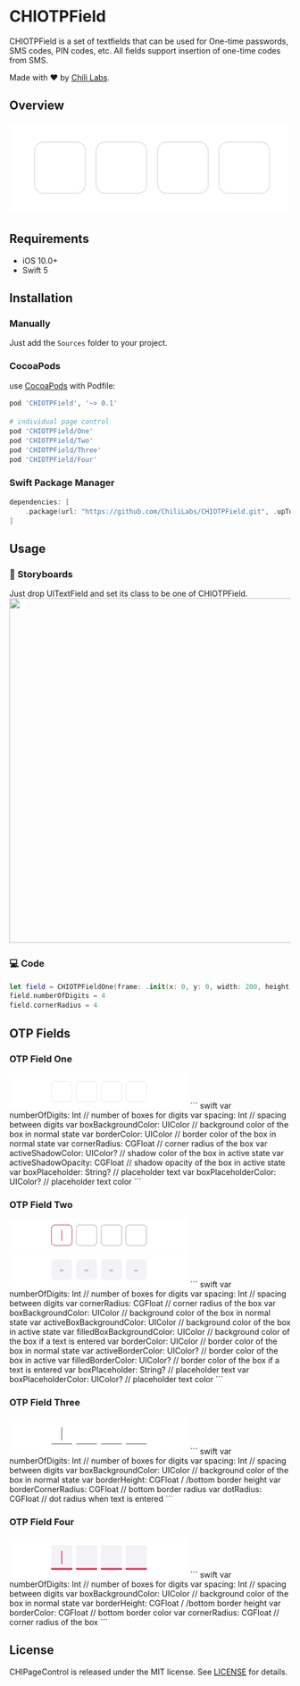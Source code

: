 # CHIOTPField

CHIOTPField is a set of textfields that can be used for One-time passwords, SMS codes, PIN codes, etc. All fields support insertion of one-time codes from SMS.

Made with ❤️ by [Chili Labs](https://chililabs.io).

## Overview

<img src="Gif/preview.gif" width="500" height="164">

## Requirements

* iOS 10.0+
* Swift 5

## Installation

### Manually

Just add the `Sources` folder to your project.

### CocoaPods

use [CocoaPods](https://cocoapods.org) with Podfile:
``` ruby
pod 'CHIOTPField', '~> 0.1'

# individual page control
pod 'CHIOTPField/One'
pod 'CHIOTPField/Two'
pod 'CHIOTPField/Three'
pod 'CHIOTPField/Four'
```

### Swift Package Manager

```swift
dependencies: [
    .package(url: "https://github.com/ChiliLabs/CHIOTPField.git", .upToNextMajor(from: "0.1"))
]
```

## Usage
### 🎨 Storyboards
Just drop UITextField and set its class to be one of CHIOTPField.
<img src="Gif/ibdesignable.gif" width="800" height="617">
### 💻 Code
``` swift
let field = CHIOTPFieldOne(frame: .init(x: 0, y: 0, width: 200, height: 60))
field.numberOfDigits = 4
field.cornerRadius = 4
```

## OTP Fields
### OTP Field One
<img src="Gif/field_1.gif" width="320" height="63">
``` swift
var numberOfDigits: Int // number of boxes for digits
var spacing: Int // spacing between digits
var boxBackgroundColor: UIColor // background color of the box in normal state
var borderColor: UIColor // border color of the box in normal state
var cornerRadius: CGFloat // corner radius of the box
var activeShadowColor: UIColor? // shadow color of the box in active state
var activeShadowOpacity: CGFloat // shadow opacity of the box in active state
var boxPlaceholder: String? // placeholder text
var boxPlaceholderColor: UIColor? // placeholder text color
```

### OTP Field Two
<img src="Gif/field_2_1.gif" width="320" height="58">
<img src="Gif/field_2_2.gif" width="320" height="61">
``` swift
var numberOfDigits: Int // number of boxes for digits
var spacing: Int // spacing between digits
var cornerRadius: CGFloat // corner radius of the box
var boxBackgroundColor: UIColor // background color of the box in normal state
var activeBoxBackgroundColor: UIColor // background color of the box in active state
var filledBoxBackgroundColor: UIColor // background color of the box if a text is entered
var borderColor: UIColor // border color of the box in normal state
var activeBorderColor: UIColor? // border color of the box in active
var filledBorderColor: UIColor? // border color of the box if a text is entered
var boxPlaceholder: String? // placeholder text
var boxPlaceholderColor: UIColor? // placeholder text color
```

### OTP Field Three
<img src="Gif/field_3.gif" width="320" height="67">
``` swift
var numberOfDigits: Int // number of boxes for digits
var spacing: Int // spacing between digits
var boxBackgroundColor: UIColor // background color of the box in normal state
var borderHeight: CGFloat / /bottom border height
var borderCornerRadius: CGFloat // bottom border radius
var dotRadius: CGFloat // dot radius when text is entered
```

### OTP Field Four
<img src="Gif/field_4.gif" width="320" height="73">
``` swift
var numberOfDigits: Int // number of boxes for digits
var spacing: Int // spacing between digits
var boxBackgroundColor: UIColor // background color of the box in normal state
var borderHeight: CGFloat / /bottom border height
var borderColor: CGFloat // bottom border color
var cornerRadius: CGFloat // corner radius of the box
```

## License
CHIPageControl is released under the MIT license. See [LICENSE](./LICENSE) for details.
